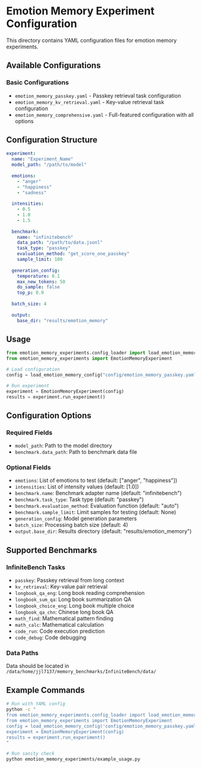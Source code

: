 # Emotion Memory Experiment Configuration

This directory contains YAML configuration files for emotion memory experiments.

## Available Configurations

### Basic Configurations
- `emotion_memory_passkey.yaml` - Passkey retrieval task configuration
- `emotion_memory_kv_retrieval.yaml` - Key-value retrieval task configuration  
- `emotion_memory_comprehensive.yaml` - Full-featured configuration with all options

## Configuration Structure

```yaml
experiment:
  name: "Experiment_Name"
  model_path: "/path/to/model"
  
  emotions:
    - "anger"
    - "happiness"
    - "sadness"
  
  intensities:
    - 0.5
    - 1.0
    - 1.5
  
  benchmark:
    name: "infinitebench"
    data_path: "/path/to/data.jsonl"
    task_type: "passkey"
    evaluation_method: "get_score_one_passkey"
    sample_limit: 100
  
  generation_config:
    temperature: 0.1
    max_new_tokens: 50
    do_sample: false
    top_p: 0.9
  
  batch_size: 4
  
  output:
    base_dir: "results/emotion_memory"
```

## Usage

```python
from emotion_memory_experiments.config_loader import load_emotion_memory_config
from emotion_memory_experiments import EmotionMemoryExperiment

# Load configuration
config = load_emotion_memory_config("config/emotion_memory_passkey.yaml")

# Run experiment
experiment = EmotionMemoryExperiment(config)
results = experiment.run_experiment()
```

## Configuration Options

### Required Fields
- `model_path`: Path to the model directory
- `benchmark.data_path`: Path to benchmark data file

### Optional Fields
- `emotions`: List of emotions to test (default: ["anger", "happiness"])
- `intensities`: List of intensity values (default: [1.0])
- `benchmark.name`: Benchmark adapter name (default: "infinitebench")
- `benchmark.task_type`: Task type (default: "passkey")
- `benchmark.evaluation_method`: Evaluation function (default: "auto")
- `benchmark.sample_limit`: Limit samples for testing (default: None)
- `generation_config`: Model generation parameters
- `batch_size`: Processing batch size (default: 4)
- `output.base_dir`: Results directory (default: "results/emotion_memory")

## Supported Benchmarks

### InfiniteBench Tasks
- `passkey`: Passkey retrieval from long context
- `kv_retrieval`: Key-value pair retrieval
- `longbook_qa_eng`: Long book reading comprehension
- `longbook_sum_qa`: Long book summarization QA
- `longbook_choice_eng`: Long book multiple choice
- `longbook_qa_chn`: Chinese long book QA
- `math_find`: Mathematical pattern finding
- `math_calc`: Mathematical calculation
- `code_run`: Code execution prediction
- `code_debug`: Code debugging

### Data Paths
Data should be located in `/data/home/jjl7137/memory_benchmarks/InfiniteBench/data/`

## Example Commands

```bash
# Run with YAML config
python -c "
from emotion_memory_experiments.config_loader import load_emotion_memory_config
from emotion_memory_experiments import EmotionMemoryExperiment
config = load_emotion_memory_config('config/emotion_memory_passkey.yaml')
experiment = EmotionMemoryExperiment(config)
results = experiment.run_experiment()
"

# Run sanity check
python emotion_memory_experiments/example_usage.py
```